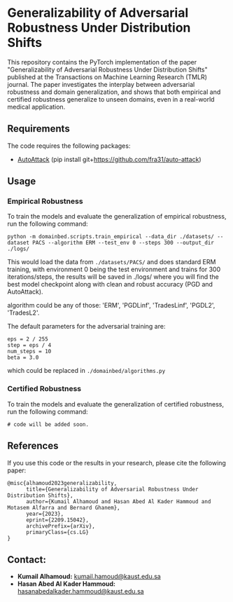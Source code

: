 # Generalizability of Adversarial Robustness Under Distribution Shifts
This repository contains the PyTorch implementation of the paper "Generalizability of Adversarial Robustness Under Distribution Shifts" published at the Transactions on Machine Learning Research (TMLR) journal. The paper investigates the interplay between adversarial robustness and domain generalization, and shows that both empirical and certified robustness generalize to unseen domains, even in a real-world medical application.

## Requirements

The code requires the following packages:

- [AutoAttack](https://github.com/fra31/auto-attack) (pip install git+https://github.com/fra31/auto-attack)

## Usage

### Empirical Robustness

To train the models and evaluate the generalization of empirical robustness, run the following command:
```
python -m domainbed.scripts.train_empirical --data_dir ./datasets/ --dataset PACS --algorithm ERM --test_env 0 --steps 300 --output_dir ./logs/
```
This would load the data from `./datasets/PACS/` and does standard ERM training, with environment 0 being the test environment and trains for 300 iterations/steps, the results will be saved in ./logs/ where you will find the best model checkpoint along with clean and robust accuracy (PGD and AutoAttack).

algorithm could be any of those: 'ERM', 'PGDLinf', 'TradesLinf', 'PGDL2', 'TradesL2'.

The default parameters for the adversarial training are:

```
eps = 2 / 255
step = eps / 4
num_steps = 10
beta = 3.0
```

which could be replaced in `./domainbed/algorithms.py`

### Certified Robustness

To train the models and evaluate the generalization of certified robustness, run the following command:
```
# code will be added soon.
```

## References

If you use this code or the results in your research, please cite the following paper:

```
@misc{alhamoud2023generalizability,
      title={Generalizability of Adversarial Robustness Under Distribution Shifts}, 
      author={Kumail Alhamoud and Hasan Abed Al Kader Hammoud and Motasem Alfarra and Bernard Ghanem},
      year={2023},
      eprint={2209.15042},
      archivePrefix={arXiv},
      primaryClass={cs.LG}
}
```
## Contact:

* **Kumail Alhamoud:**  kumail.hamoud@kaust.edu.sa
* **Hasan Abed Al Kader Hammoud:** hasanabedalkader.hammoud@kaust.edu.sa
